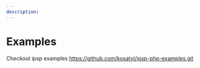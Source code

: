 ```yaml
---
description:
---
```


# Examples

Checkout ipsp examples https://github.com/kosatyi/ipsp-php-examples.git

